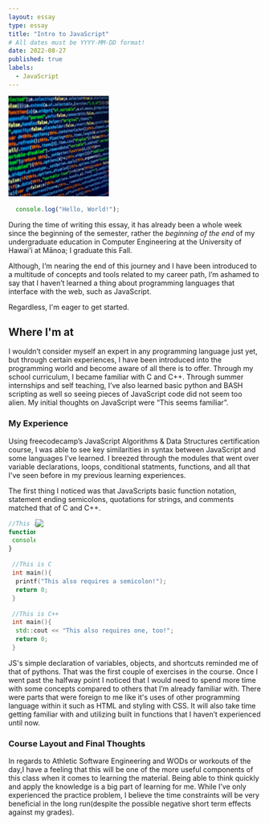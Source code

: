 ```yaml
---
layout: essay
type: essay
title: "Intro to JavaScript"
# All dates must be YYYY-MM-DD format!
date: 2022-08-27
published: true
labels:
  - JavaScript
---
```


<img width="200px" class="rounded float-start pe-4" src="../img/no-space-js.jpg">

```JavaScript
  console.log("Hello, World!");
```
During the time of writing this essay, it has already been a whole week since the beginning of the semester, rather the *beginning of the end* of my undergraduate education in Computer Engineering at the University of Hawai’i at Mānoa; I graduate this Fall. 

Although, I’m nearing the end of this journey and I have been introduced to a multitude of concepts and tools related to my career path, I’m ashamed to say that I haven’t learned a thing about programming languages that interface with the web, such as JavaScript. 

Regardless, I'm eager to get started.

## Where I'm at
 I wouldn’t consider myself an expert in any programming language just yet, but through certain experiences, I have been introduced into the programming world and become aware of all there is to offer. Through my school curriculum, I became familiar with C and C++. Through summer internships and self teaching, I’ve also learned basic python and BASH scripting as well so seeing pieces of JavaScript code did not seem too alien. My initial thoughts on JavaScript were “This seems familiar”. 

### My Experience 
 Using freecodecamp’s JavaScript Algorithms & Data Structures certification course, I was able to see key similarities in syntax between JavaScript and some languages I’ve learned. I breezed through the modules that went over variable declarations, loops, conditional statments, functions, and all that I've seen before in my previous learning experiences. 
 
 The first thing I noticed was that JavaScripts basic function notation, statement ending semicolons, quotations for strings, and comments matched that of C and C++. 

<img width="450px" heigth="450px" class="img-fluid" src="https://media.giphy.com/media/qgQUggAC3Pfv687qPC/giphy.gif" style="float:right;">
 
 
 ```javascript
 //This is JavaScript
 function print(){
  console.log("This requires a semicolon!");
 }
```
```c
 //This is C
 int main(){
  printf("This also requires a semicolon!");
  return 0;
 }
```
```cpp
 //This is C++
 int main(){
  std::cout << "This also requires one, too!";
  return 0;
 }
``` 


 JS's simple declaration of variables, objects, and shortcuts reminded me of that of pythons. That was the first couple of exercises in the course. Once I went past the halfway point I noticed that I would need to spend more time with some concepts compared to others that I’m already familiar with. There were parts that were foreign to me like it's uses of other programming language within it such as HTML and styling with CSS. It will also take time getting familiar with and utilizing built in functions that I haven’t experienced until now.

### Course Layout and Final Thoughts 
In regards to Athletic Software Engineering and WODs or workouts of the day,I have a feeling that this will be one of the more useful components of this class when it comes to learning the material. Being able to think quickly and apply the knowledge is a big part of learning for me. While I’ve only experienced the practice problem, I believe the time constraints will be very beneficial in the long run(despite the possible negative short term effects against my grades).
